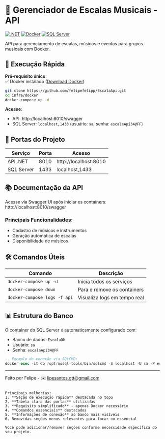 # 🎵 Gerenciador de Escalas Musicais - API

[![.NET](https://img.shields.io/badge/.NET-8.0-%23512bd4)](https://dotnet.microsoft.com/)
[![Docker](https://img.shields.io/badge/Docker-✓-blue)](https://www.docker.com/)
[![SQL Server](https://img.shields.io/badge/SQL%20Server-2022-%23CC2927)](https://www.microsoft.com/sql-server)

API para gerenciamento de escalas, músicos e eventos para grupos musicais com Docker.

## 🚀 Execução Rápida

**Pré-requisito único**:  
✅ Docker instalado ([Download Docker](https://www.docker.com/products/docker-desktop))

```bash
git clone https://github.com/felipefelipp/EscalaApi.git
cd infra/docker
docker-compose up -d
```

**Acesse**:
- API: http://localhost:8010/swagger
- SQL Server: `localhost,1433` (usuário: `sa`, senha: `escalaApi34@FF`)

## 🔌 Portas do Projeto

| Serviço       | Porta  | Acesso                         |
|---------------|--------|--------------------------------|
| API .NET      | 8010   | http://localhost:8010          |
| SQL Server    | 1433   | localhost,1433                 |

## 📚 Documentação da API

Acesse via Swagger UI após iniciar os containers:  
http://localhost:8010/swagger

### Principais Funcionalidades:
- Cadastro de músicos e instrumentos
- Geração automática de escalas
- Disponibilidade de músicos

## 🛠 Comandos Úteis

| Comando                       | Descrição                    |
|-------------------------------|------------------------------|
| `docker-compose up -d`        | Inicia todos os serviços     |
| `docker-compose down`         | Para e remove os containers  |
| `docker-compose logs -f api`  | Visualiza logs em tempo real |

## 📊 Estrutura do Banco

O container do SQL Server é automaticamente configurado com:
- Banco de dados: `EscalaDb`
- Usuário: `sa`
- Senha: `escalaApi34@FF`

```sql
-- Exemplo de conexão via SQLCMD:
docker exec -it db /opt/mssql-tools/bin/sqlcmd -S localhost -U sa -P escalaApi34@FF -d EscalaDb
```

---

Feito por Felipe - ✉️ [lipesantos.gtt@gmail.com](mailto:lipesantos.gtt@gmail.com)
```

Principais melhorias:
1. **Seção de execução rápida** destacada no topo
2. **Tabela clara das portas** utilizadas
3. **Requisito simplificado** - apenas Docker necessário
4. **Comandos essenciais** destacados
5. **Informações de conexão** ao banco mais visíveis
6. Removidas seções menos relevantes para focar no essencial

Você pode adicionar/remover seções conforme necessidade específica do seu projeto.
